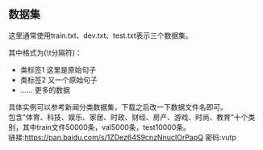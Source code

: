 ## 数据集
这里通常使用train.txt、dev.txt、test.txt表示三个数据集。

其中格式为(\t分隔符)：</br>
+ 类标签1  这里是原始句子
+ 类标签2  又一个原始句子
+ ……      更多的数据

具体实例可以参考新闻分类数据集，下载之后改一下数据文件名即可。</br>
包含"体育、科技、娱乐、家居、时政、财经、房产、游戏、时尚、教育"十个类别，其中train文件50000条，val5000条，test10000条。</br>
链接:https://pan.baidu.com/s/1ZDez64S9cnzNnucIOrPapQ 密码:vutp
